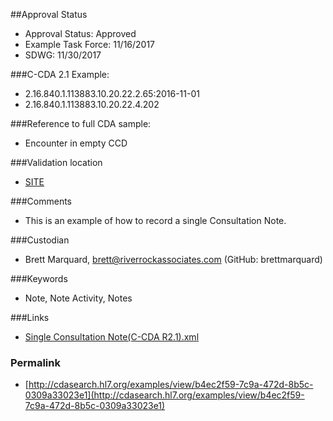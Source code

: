 ##Approval Status

* Approval Status: Approved
* Example Task Force: 11/16/2017
* SDWG: 11/30/2017

###C-CDA 2.1 Example:

* 2.16.840.1.113883.10.20.22.2.65:2016-11-01
* 2.16.840.1.113883.10.20.22.4.202

###Reference to full CDA sample:

* Encounter in empty CCD


###Validation location

* [SITE](https://sitenv.org/c-cda-validator)


###Comments

* This is an example of how to record a single Consultation Note.

###Custodian

* Brett Marquard, brett@riverrockassociates.com (GitHub: brettmarquard)

###Keywords

* Note, Note Activity, Notes


###Links

* [Single Consultation Note(C-CDA R2.1).xml](https://github.com/HL7/C-CDA-Examples/tree/master/Notes/Single%20Consultation%20Note/Single%20Consultation%20Note%28C-CDA%20R2.1%29.xml)


### Permalink 

* [http://cdasearch.hl7.org/examples/view/b4ec2f59-7c9a-472d-8b5c-0309a33023e1](http://cdasearch.hl7.org/examples/view/b4ec2f59-7c9a-472d-8b5c-0309a33023e1)